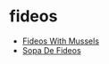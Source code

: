 # fideos

 * [Fideos With Mussels](../../index/f/fideos-with-mussels-231491.json)
 * [Sopa De Fideos](../../index/s/sopa-de-fideos.json)
